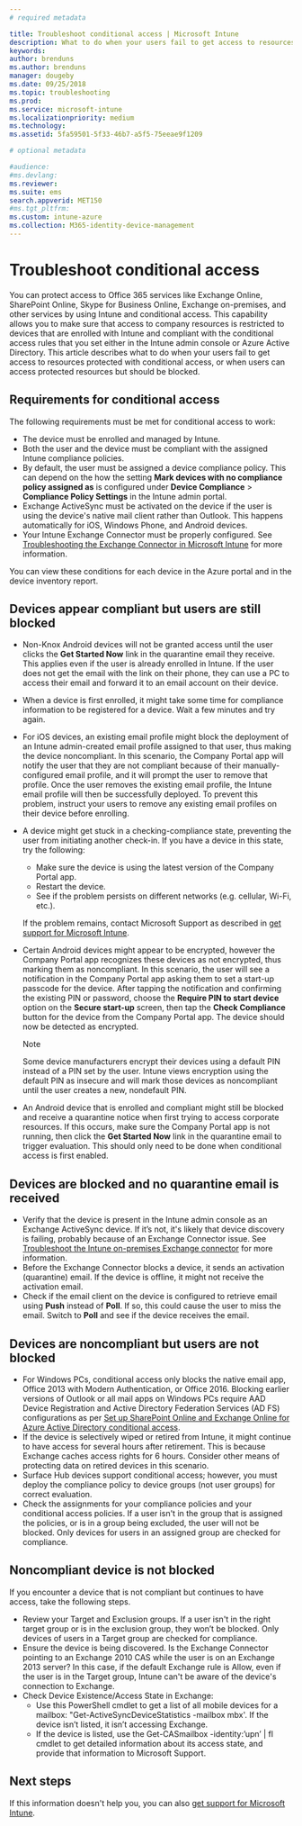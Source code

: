 ```yaml
---
# required metadata

title: Troubleshoot conditional access | Microsoft Intune
description: What to do when your users fail to get access to resources through Intune conditional access.
keywords:
author: brenduns
ms.author: brenduns
manager: dougeby
ms.date: 09/25/2018
ms.topic: troubleshooting
ms.prod:
ms.service: microsoft-intune
ms.localizationpriority: medium
ms.technology:
ms.assetid: 5fa59501-5f33-46b7-a5f5-75eeae9f1209

# optional metadata

#audience:
#ms.devlang:
ms.reviewer:
ms.suite: ems
search.appverid: MET150
#ms.tgt_pltfrm:
ms.custom: intune-azure
ms.collection: M365-identity-device-management
---
```


# Troubleshoot conditional access

You can protect access to Office 365 services like Exchange Online, SharePoint Online, Skype for Business Online, Exchange on-premises, and other services by using Intune and conditional access. This capability allows you to make sure that access to company resources is restricted to devices that are enrolled with Intune and compliant with the conditional access rules that you set either in the Intune admin console or Azure Active Directory. This article describes what to do when your users fail to get access to resources protected with conditional access, or when users can access protected resources but should be blocked.

## Requirements for conditional access

The following requirements must be met for conditional access to work:

- The device must be enrolled and managed by Intune.
- Both the user and the device must be compliant with the assigned Intune compliance policies.
- By default, the user must be assigned a device compliance policy. This can depend on the how the setting **Mark devices with no compliance policy assigned as** is configured under **Device Compliance** > **Compliance Policy Settings** in the Intune admin portal.
-	Exchange ActiveSync must be activated on the device if the user is using the device's native mail client rather than Outlook. This happens automatically for iOS, Windows Phone, and Android devices.
-	Your Intune Exchange Connector must be properly configured. See [Troubleshooting the Exchange Connector in Microsoft Intune](troubleshoot-exchange-connector.md) for more information.

You can view these conditions for each device in the Azure portal and in the device inventory report.

## Devices appear compliant but users are still blocked

- Non-Knox Android devices will not be granted access until the user clicks the **Get Started Now** link in the quarantine email they receive. This applies even if the user is already enrolled in Intune. If the user does not get the email with the link on their phone, they can use a PC to access their email and forward it to an email account on their device.
- When a device is first enrolled, it might take some time for compliance information to be registered for a device. Wait a few minutes and try again.
- For iOS devices, an existing email profile might block the deployment of an Intune admin-created email profile assigned to that user, thus making the device noncompliant. In this scenario, the Company Portal app will notify the user that they are not compliant because of their manually-configured email profile, and it will prompt the user to remove that profile. Once the user removes the existing email profile, the Intune email profile will then be successfully deployed. To prevent this problem, instruct your users to remove any existing email profiles on their device before enrolling.
- A device might get stuck in a checking-compliance state, preventing the user from initiating another check-in. If you have a device in this state, try the following:
  - Make sure the device is using the latest version of the Company Portal app.
  - Restart the device.
  - See if the problem persists on different networks (e.g. cellular, Wi-Fi, etc.).

  If the problem remains, contact Microsoft Support as described in [get support for Microsoft Intune](get-support.md).
- Certain Android devices might appear to be encrypted, however the Company Portal app recognizes these devices as not encrypted, thus marking them as noncompliant. In this scenario, the user will see a notification in the Company Portal app asking them to set a start-up passcode for the device. After tapping the notification and confirming the existing PIN or password, choose the **Require PIN to start device** option on the **Secure start-up** screen, then tap the **Check Compliance** button for the device from the Company Portal app. The device should now be detected as encrypted. 
  > [!NOTE]
  > Some device manufacturers encrypt their devices using a default PIN instead of a PIN set by the user. Intune views encryption using the default PIN as insecure and will mark those devices as noncompliant until the user creates a new, nondefault PIN.
- An Android device that is enrolled and compliant might still be blocked and receive a quarantine notice when first trying to access corporate resources. If this occurs, make sure the Company Portal app is not running, then click the **Get Started Now** link in the quarantine email to trigger evaluation. This should only need to be done when conditional access is first enabled.

## Devices are blocked and no quarantine email is received

- Verify that the device is present in the Intune admin console as an Exchange ActiveSync device. If it’s not, it's likely that device discovery is failing, probably because of an Exchange Connector issue. See [Troubleshoot the Intune on-premises Exchange connector](troubleshoot-exchange-connector.md) for more information.
- Before the Exchange Connector blocks a device, it sends an activation (quarantine) email. If the device is offline, it might not receive the activation email. 
- Check if the email client on the device is configured to retrieve email using **Push** instead of **Poll**. If so, this could cause the user to miss the email. Switch to **Poll** and see if the device receives the email.

## Devices are noncompliant but users are not blocked

- For Windows PCs, conditional access only blocks the native email app, Office 2013 with Modern Authentication, or Office 2016. Blocking earlier versions of Outlook or all mail apps on Windows PCs require AAD Device Registration and Active Directory Federation Services (AD FS) configurations as per [Set up SharePoint Online and Exchange Online for Azure Active Directory conditional access](https://docs.microsoft.com/azure/active-directory/active-directory-conditional-access-no-modern-authentication). 
- If the device is selectively wiped or retired from Intune, it might continue to have access for several hours after retirement. This is because Exchange caches access rights for 6 hours. Consider other means of protecting data on retired devices in this scenario.
- Surface Hub devices support conditional access; however, you must deploy the compliance policy to device groups (not user groups) for correct evaluation.
- Check the assignments for your compliance policies and your conditional access policies. If a user isn't in the group that is assigned the policies, or is in a group being excluded, the user will not be blocked. Only devices for users in an assigned group are checked for compliance.

## Noncompliant device is not blocked

If you encounter a device that is not compliant but continues to have access, take the following steps.
- Review your Target and Exclusion groups. If a user isn't in the right target group or is in the exclusion group, they won’t be blocked. Only devices of users in a Target group are checked for compliance.
- Ensure the device is being discovered. Is the Exchange Connector pointing to an Exchange 2010 CAS while the user is on an Exchange 2013 server? In this case, if the default Exchange rule is Allow, even if the user is in the Target group, Intune can't be aware of the device's connection to Exchange.
- Check Device Existence/Access State in Exchange:
  - Use this PowerShell cmdlet to get a list of all mobile devices for a mailbox: "Get-ActiveSyncDeviceStatistics -mailbox mbx'. If the device isn’t listed, it isn’t accessing Exchange.
  - If the device is listed, use the Get-CASmailbox -identity:’upn’ | fl cmdlet to get detailed information about its access state, and provide that information to Microsoft Support.

## Next steps
If this information doesn't help you, you can also [get support for Microsoft Intune](get-support.md).

